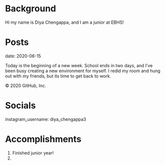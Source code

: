 # Background 
Hi my name is Diya Chengappa, and I am a junior at EBHS!

# Posts
date: 2020-06-15

Today is the beginning of a new week. School ends in two days, and I've been busy creating a new environment for myself. I redid my room and hung out with my friends, but its time to get back to work.

© 2020 GitHub, Inc.

# Socials
instagram_username: diya_chengappa3

# Accomplishments
1. Finished junior year!
2. 
